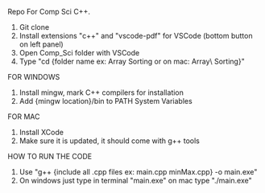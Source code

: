 Repo For Comp Sci C++.
1. Git clone
2. Install extensions "c++" and "vscode-pdf" for VSCode (bottom button on left panel)
3. Open Comp_Sci folder with VSCode
4. Type "cd {folder name ex: Array Sorting or on mac: Array\ Sorting}"

FOR WINDOWS
1. Install mingw, mark C++ compilers for installation
2. Add {mingw location}/bin to PATH System Variables

FOR MAC
1. Install XCode
2. Make sure it is updated, it should come with g++ tools

HOW TO RUN THE CODE
1. Use "g++ {include all .cpp files ex: main.cpp minMax.cpp} -o main.exe"
2. On windows just type in terminal "main.exe" on mac type "./main.exe"